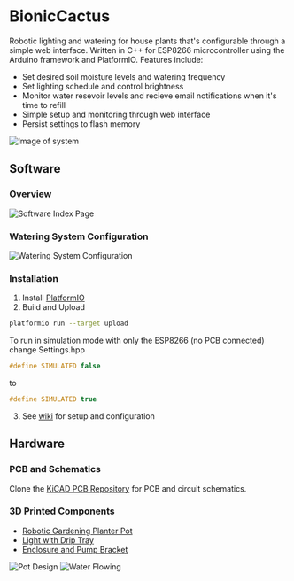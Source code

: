 # BionicCactus
Robotic lighting and watering for house plants that's configurable through a simple web interface. Written in C++ for ESP8266 microcontroller using the Arduino framework and PlatformIO. Features include:
* Set desired soil moisture levels and watering frequency
* Set lighting schedule and control brightness
* Monitor water resevoir levels and recieve email notifications when it's time to refill
* Simple setup and monitoring through web interface
* Persist settings to flash memory

![Image of system](https://github.com/samsonmking/BionicCactusESP8266/raw/master/images/system.jpg)

## Software
### Overview
![Software Index Page](https://github.com/samsonmking/BionicCactusESP8266/raw/master/images/bc_index.png)
### Watering System Configuration
![Watering System Configuration](https://github.com/samsonmking/BionicCactusESP8266/raw/master/images/bc_watering.png)
### Installation
1. Install [PlatformIO](https://docs.platformio.org/en/latest/installation.html)
2. Build and Upload
```bash
platformio run --target upload
```
To run in simulation mode with only the ESP8266 (no PCB connected) change Settings.hpp
```c++
#define SIMULATED false
```
to
```c++
#define SIMULATED true
```
3. See [wiki](https://github.com/samsonmking/BionicCactus/wiki) for setup and configuration


## Hardware
### PCB and Schematics
Clone the [KiCAD PCB Repository](https://github.com/samsonmking/BionicCactusPCB) for PCB and circuit schematics.

### 3D Printed Components
* [Robotic Gardening Planter Pot](https://www.thingiverse.com/thing:3351677)
* [Light with Drip Tray](https://www.thingiverse.com/thing:3351565)
* [Enclosure and Pump Bracket](https://www.thingiverse.com/thing:3351861)

![Pot Design](https://github.com/samsonmking/BionicCactusESP8266/raw/master/images/pot_back.jpg)
![Water Flowing](https://github.com/samsonmking/BionicCactus/raw/master/images/water.gif)

